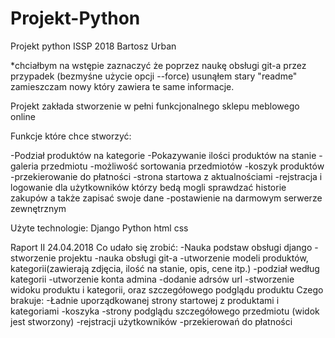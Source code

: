 # Projekt-Python
Projekt python ISSP 2018 Bartosz Urban

*chciałbym na wstępie zaznaczyć że poprzez naukę obsługi git-a przez przypadek (bezmyśne użycie opcji --force) usunąłem stary "readme" zamieszczam nowy który zawiera te same informacje.

Projekt zakłada stworzenie w pełni funkcjonalnego sklepu meblowego online

Funkcje które chce stworzyć:

-Podział produktów na kategorie
-Pokazywanie ilości produktów na stanie
-galeria przedmiotu
-możliwość sortowania przedmiotów
-koszyk produktów
-przekierowanie do płatności
-strona startowa z aktualnościami
-rejstracja i logowanie dla użytkowników którzy bedą mogli sprawdzać historie zakupów a także zapisać swoje dane
-postawienie na darmowym serwerze zewnętrznym

Użyte technologie:
Django
Python
html
css

Raport II 24.04.2018
Co udało się zrobić:
-Nauka podstaw obsługi django
-stworzenie projektu
-nauka obsługi git-a
-utworzenie modeli produktów, kategorii(zawierają zdjęcia, ilość na stanie, opis, cene itp.)
-podział według kategorii
-utworzenie konta admina
-dodanie adrsów url
-stworzenie widoku produktu i kategorii, oraz szczegółowego podglądu produktu
Czego brakuje:
-Ładnie uporządkowanej strony startowej z produktami i kategoriami
-koszyka
-strony podglądu szczegółowego przedmiotu (widok jest stworzony)
-rejstracji użytkowników
-przekierowań do płatności
